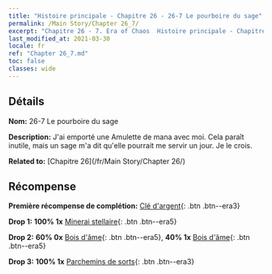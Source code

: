 ```yaml
---
title: "Histoire principale - Chapitre 26 - 26-7 Le pourboire du sage"
permalink: /Main Story/Chapter 26_7/
excerpt: "Chapitre 26 - 7. Era of Chaos  Histoire principale - Chapitre 26_7. 26-7 Le pourboire du sage"
last_modified_at: 2021-03-30
locale: fr
ref: "Chapter 26_7.md"
toc: false
classes: wide
---
```


## Détails

 **Nom:** 26-7 Le pourboire du sage

 **Description:** J'ai emporté une Amulette de mana avec moi. Cela paraît inutile, mais un sage m'a dit qu'elle pourrait me servir un jour. Je le crois.

 **Related to:** [Chapitre 26](/fr/Main Story/Chapter 26/)

## Récompense

 **Première récompense de complétion:** [Clé d'argent](/fr/Items/con_693/){: .btn .btn--era3}

 **Drop 1:** **100% 1x** [Minerai stellaire](/fr/Items/mat_89/){: .btn .btn--era5}

 **Drop 2:** **60% 0x** [Bois d'âme](/fr/Items/mat_83/){: .btn .btn--era5}, **40% 1x** [Bois d'âme](/fr/Items/mat_83/){: .btn .btn--era5}

 **Drop 3:** **100% 1x** [Parchemins de sorts](/fr/Items/con_694/){: .btn .btn--era3}

